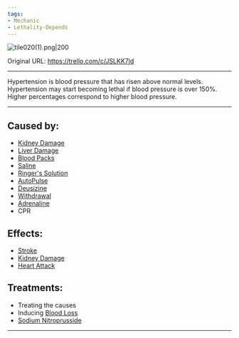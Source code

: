 ```yaml
---
tags:
- Mechanic
- Lethality-Depends
---
```


![tile020(1).png\|200](/Blood/Hypertension%20-%20Attachments/6718845db30472d958dd7acf.png)

Original URL: https://trello.com/c/JSLKK7ld

---

Hypertension is blood pressure that has risen above normal levels. Hypertension may start becoming lethal if blood pressure is over 150%. Higher percentages correspond to higher blood pressure.

---

## Caused by:

- [Kidney Damage](../Torso/Kidney%20Damage.md)
- [Liver Damage](../Torso/Liver%20Damage.md)
- [Blood Packs](../Items/Blood%20Packs.md)
- [Saline](../Items/Saline.md)
- [Ringer's Solution](../Items/Ringer's%20Solution.md)
- [AutoPulse](../Items/AutoPulse.md)
- [Deusizine](../Items/Deusizine.md)
- [Withdrawal](../Head_Brain/Withdrawal.md)
- [Adrenaline](../Items/Adrenaline.md)
- CPR

## Effects:

- [Stroke](../Head_Brain/Stroke.md)
- [Kidney Damage](../Torso/Kidney%20Damage.md)
- [Heart Attack](../Heart/Heart%20Attack.md)

## Treatments:

- Treating the causes
- Inducing [Blood Loss](Blood%20Loss.md)
- [Sodium Nitroprusside](../Items/Sodium%20Nitroprusside.md)

---

